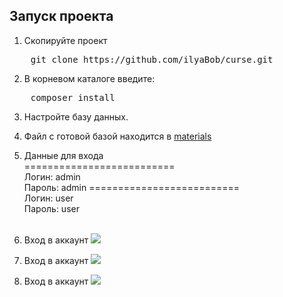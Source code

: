 ## Запуск проекта
1) Скопируйте проект
<pre>
    git clone https://github.com/ilyaBob/curse.git
</pre>
2) В корневом каталоге введите:
<pre>
    composer install
</pre>
3) Настройте базу данных.
4) Файл с готовой базой находится в [materials](materials)
5) Данные для входа <br>
   ==========================<br>
   Логин: admin<br>
   Пароль: admin
   ==========================<br>
   Логин: user<br>
   Пароль: user<br><br>

5) Вход в аккаунт
   <img src="![login.gif](/materials/login.gif)">
6) Вход в аккаунт
   <img src="![login.gif](/materials/login.gif)">
7) Вход в аккаунт
   <img src="![login.gif](/materials/login.gif)">